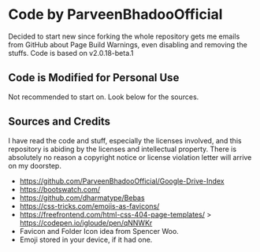 # Code by ParveenBhadooOfficial
Decided to start new since forking the whole repository gets me emails from GitHub about Page Build Warnings, even disabling and removing the stuffs. Code is based on v2.0.18-beta.1

## Code is Modified for Personal Use
Not recommended to start on. Look below for the sources.

## Sources and Credits
I have read the code and stuff, especially the licenses involved, and this repository is abiding by the licenses and intellectual property.
There is absolutely no reason a copyright notice or license violation letter will arrive on my doorstep.

* https://github.com/ParveenBhadooOfficial/Google-Drive-Index
* https://bootswatch.com/
* https://github.com/dharmatype/Bebas
* https://css-tricks.com/emojis-as-favicons/
* https://freefrontend.com/html-css-404-page-templates/ > https://codepen.io/igloude/pen/qNNWKr
* Favicon and Folder Icon idea from Spencer Woo.
* Emoji stored in your device, if it had one.